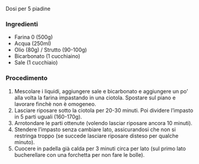 Dosi per 5 piadine
### Ingredienti
- Farina 0 (500g)
- Acqua (250ml)
- Olio (80g) / Strutto (90-100g)
- Bicarbonato (1 cucchiaino)
- Sale (1 cucchiaio)

### Procedimento
1. Mescolare i liquidi, aggiungere sale e bicarbonato e aggiungere un po’ alla volta la farina impastando in una ciotola. Spostare sul piano e lavorare finchè non è omogeneo.
2. Lasciare riposare sotto la ciotola per 20-30 minuti. Poi dividere l’impasto in 5 parti uguali (160-170g).
3. Arrotondare le parti ottenute (volendo lasciar riposare ancora 10 minuti).
4. Stendere l’impasto senza cambiare lato, assicurandosi che non si restringa troppo (se succede lasciare riposare disteso per qualche minuto).
5. Cuocere in padella già calda per 3 minuti circa per lato (sul primo lato bucherellare con una forchetta per non fare le bolle).